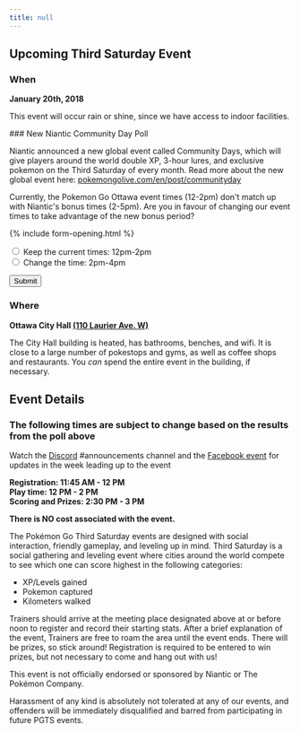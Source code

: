 ```yaml
---
title: null
---
```


## Upcoming Third Saturday Event


### When

**January 20th, 2018**

This event will occur rain or shine, since we have access to indoor facilities.

<div class="highlight">
### New Niantic Community Day Poll

Niantic announced a new global event called Community Days, which will give players around the world double XP, 3-hour lures, and exclusive pokemon on the Third Saturday of every month. Read more about the new global event here: [pokemongolive.com/en/post/communityday](https://pokemongolive.com/en/post/communityday)

 Currently, the Pokemon Go Ottawa event times (12-2pm) don't match up with Niantic's bonus times (2-5pm). Are you in favour of changing our event times to take advantage of the new bonus period?
 
 {% include form-opening.html %}

 <input id="old-time" type="radio" name="time" value="old-time"> <label for="old-time">Keep the current times: 12pm-2pm</label>
 <br>
 <input id="new-time" type="radio" name="time" value="new-time"> <label for="new-time">Change the time: 2pm-4pm</label>
 <br>
  
 <button type="submit">Submit</button>
    
</form>
</div>

### Where

**Ottawa City Hall [(110 Laurier Ave. W)](https://goo.gl/maps/8wgPXJ4Wkf32)**

The City Hall building is heated, has bathrooms, benches, and wifi. It is close to a large number of pokestops and gyms, as well as coffee shops and restaurants. You _can_ spend the entire event in the building, if necessary.

## Event Details

### The following times are subject to change based on the results from the poll above

Watch the [Discord](http://discord.me/pokeottawa) #announcements channel and the [Facebook event](https://www.facebook.com/events/526533707731053/) for updates in the week leading up to the event

**Registration: 11:45 AM - 12 PM  
Play time: 12 PM - 2 PM  
Scoring and Prizes: 2:30 PM - 3 PM**

**There is NO cost associated with the event.**

The Pokémon Go Third Saturday events are designed with social interaction, friendly gameplay, and leveling up in mind. Third Saturday is a social gathering and leveling event where cities around the world compete to see which one can score highest in the following categories:

* XP/Levels gained
* Pokemon captured
* Kilometers walked

Trainers should arrive at the meeting place designated above at or before noon to register and record their starting stats. After a brief explanation of the event, Trainers are free to roam the area until the event ends. There will be prizes, so stick around! Registration is required to be entered to win prizes, but not necessary to come and hang out with us!

This event is not officially endorsed or sponsored by Niantic or The Pokémon Company.

Harassment of any kind is absolutely not tolerated at any of our events, and offenders will be immediately disqualified and barred from participating in future PGTS events.
